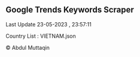 

## Google Trends Keywords Scraper 
 
Last Update 23-05-2023 , 23:57:11

Country List :
VIETNAM.json



© Abdul Muttaqin 
